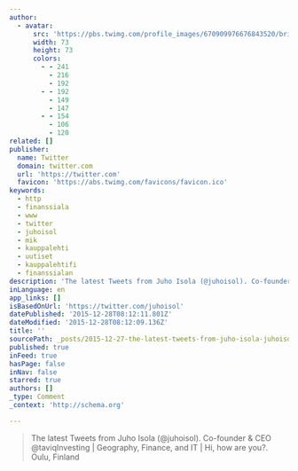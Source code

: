 ```yaml
---
author:
  - avatar:
      src: 'https://pbs.twimg.com/profile_images/670909976676843520/britUFEP_bigger.jpg'
      width: 73
      height: 73
      colors:
        - - 241
          - 216
          - 192
        - - 192
          - 149
          - 147
        - - 154
          - 106
          - 120
related: []
publisher:
  name: Twitter
  domain: twitter.com
  url: 'https://twitter.com'
  favicon: 'https://abs.twimg.com/favicons/favicon.ico'
keywords:
  - http
  - finanssiala
  - www
  - twitter
  - juhoisol
  - mik
  - kauppalehti
  - uutiset
  - kauppalehtifi
  - finanssialan
description: 'The latest Tweets from Juho Isola (@juhoisol). Co-founder & CEO @taviqInvesting | Geography, Finance, and IT | Hi, how are you?. Oulu, Finland'
inLanguage: en
app_links: []
isBasedOnUrl: 'https://twitter.com/juhoisol'
datePublished: '2015-12-28T08:12:11.801Z'
dateModified: '2015-12-28T08:12:09.136Z'
title: ''
sourcePath: _posts/2015-12-27-the-latest-tweets-from-juho-isola-juhoisol-co-founder-and.md
published: true
inFeed: true
hasPage: false
inNav: false
starred: true
authors: []
_type: Comment
_context: 'http://schema.org'

---
```

> The latest Tweets from Juho Isola &lpar;&commat;juhoisol&rpar;&period; Co-founder & CEO &commat;taviqInvesting &vert; Geography&comma; Finance&comma; and IT &vert; Hi&comma; how are you&quest;&period; Oulu&comma; Finland